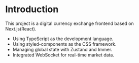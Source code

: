 # Introduction

This project is a digital currency exchange frontend based on Next.js(React). 
- Using TypeScript as the development language.
- Using styled-components as the CSS framework.
- Managing global state with Zustand and Immer.
- Integrated WebSocket for real-time market data.



